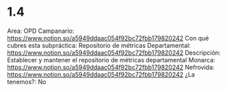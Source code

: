# 1.4

Area: OPD
Campanario: https://www.notion.so/a5949ddaac054f92bc72fbb179820242 
Con qué cubres esta subpráctica: Repositorio de métricas
Departamental: https://www.notion.so/a5949ddaac054f92bc72fbb179820242 
Descripción: Establecer y mantener el repositorio de métricas departamental
Monarca: https://www.notion.so/a5949ddaac054f92bc72fbb179820242 
Nefrovida: https://www.notion.so/a5949ddaac054f92bc72fbb179820242 
¿La tenemos?: No